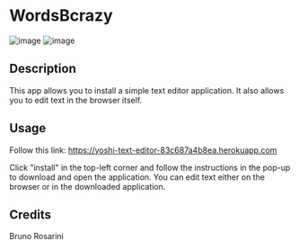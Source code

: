 # WordsBcrazy
![image](https://github.com/kingrex0830/text-editor/assets/120323086/db0a3231-f0ed-4993-b3ee-62154cbd792a)
![image](https://github.com/kingrex0830/text-editor/assets/120323086/760f002b-b0c3-4522-859f-699e0ddd7dac)

## Description

This app allows you to install a simple text editor application. It also allows you to edit text in the browser itself.

## Usage

Follow this link: https://yoshi-text-editor-83c687a4b8ea.herokuapp.com

Click "install" in the top-left corner and follow the instructions in the pop-up to download and open the application. You can edit text either on the browser or in the downloaded application.

## Credits

Bruno Rosarini

